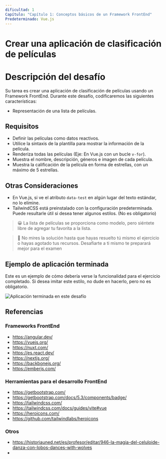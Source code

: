 ```yaml
---
dificultad: 1
Capítulo: "Capítulo 1: Conceptos básicos de un Framework FrontEnd"
Predeterminado: Vue.js
---
```


# Crear una aplicación de clasificación de películas

# Descripción del desafío
Su tarea es crear una aplicación de clasificación de películas usando un Framework FrontEnd.
Durante este desafío, codificaremos las siguientes características:
- Representación de una lista de películas.

## Requisitos
- Definir las películas como datos reactivos.
- Utilice la sintaxis de la plantilla para mostrar la información de la película.
- Renderiza todas las películas (Eje: En Vue.js con un bucle `v-for`).
- Muestra el nombre, descripción, géneros e imagen de cada película.
- Muestra la calificación de la película en forma de estrellas, con un máximo de 5 estrellas.


## Otras Consideraciones

- En Vue.js, si ve el atributo `data-test` en algún lugar del texto estándar, no lo elimine.
- TailwindCSS está preinstalado con la configuración predeterminada. Puede resultarle útil si desea tener algunos estilos. (No es obligatorio)

>
> 😀 La lista de películas se proporciona como modelo, pero siéntete libre de agregar tu favorita a la lista.
>

>
> 👀 No mires la solución hasta que hayas resuelto tú mismo el ejercicio o hayas agotado tus recursos. Desafiarte a ti mismo te preparará mejor para el examen
>


## Ejemplo de aplicación terminada

Este es un ejemplo de cómo debería verse la funcionalidad para el ejercicio completado. Si desea imitar este estilo, no dude en hacerlo, pero no es obligatorio.

![Aplicación terminada en este desafío](https://i.imgur.com/HV3dXET.png)

## Referencias

### Frameworks FrontEnd
- https://angular.dev/
- https://vuejs.org/
- https://nuxt.com/
- https://es.react.dev/
- https://nextjs.org/
- https://backbonejs.org/
- https://emberjs.com/

### Herramientas para el desarrollo FrontEnd
- https://getbootstrap.com/
- https://getbootstrap.com/docs/5.3/components/badge/
- https://tailwindcss.com/
- https://tailwindcss.com/docs/guides/vite#vue
- https://heroicons.com/
- https://github.com/tailwindlabs/heroicons

### Otros
- https://historiauned.net/es/profesor/editar/946-la-magia-del-celuloide-danza-con-lobos-dances-with-wolves
- 